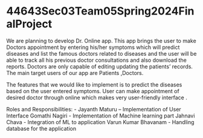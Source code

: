# 44643Sec03Team05Spring2024FinalProject

We are planning to develop Dr. Online app. This app brings the user to  make Doctors appointment by entering his/her symptoms which will predict diseases and list the famous  doctors related to diseases  and the user will be able to track all his previous doctor consultations and also download the reports. Doctors are only capable of editing updating the patients’ records.
The main target users of our app are Patients ,Doctors.

The features that we  would like to implement is to predict the diseases based on the user entered symptoms. User can make appointment of desired doctor through online which makes very user-friendly interface .

 Roles and Responsibilities: -
Jayanth Maturu – Implementation of User Interface
Gomathi Nagiri - Implementation of Machine learning part
Jahnavi Chava - Integration of ML to application
Varun Kumar Bhavanam - Handling database for the application

